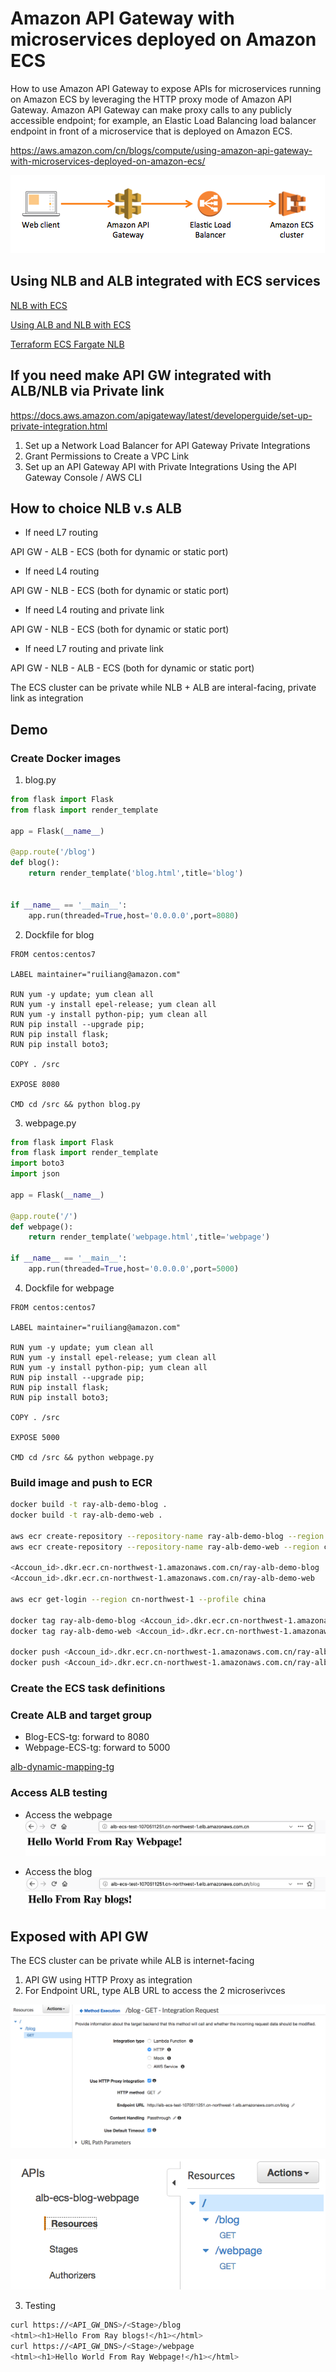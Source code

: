 # Amazon API Gateway with microservices deployed on Amazon ECS

How to use Amazon API Gateway to expose APIs for microservices running on Amazon ECS by leveraging the HTTP proxy mode of Amazon API Gateway. Amazon API Gateway can make proxy calls to any publicly accessible endpoint; for example, an Elastic Load Balancing load balancer endpoint in front of a microservice that is deployed on Amazon ECS.

https://aws.amazon.com/cn/blogs/compute/using-amazon-api-gateway-with-microservices-deployed-on-amazon-ecs/

![API-Gateway-ECS-architecture](media/API-Gateway-ECS-architecture.png)

## Using NLB and ALB integrated with ECS services
[NLB with ECS](https://aws.amazon.com/about-aws/whats-new/2017/09/amazon-ec2-container-service-now-integrated-with-network-load-balancer-to-support-high-throughput-and-direct-tcp-connections-with-containers/)

[Using ALB and NLB with ECS](https://medium.com/containers-on-aws/using-aws-application-load-balancer-and-network-load-balancer-with-ec2-container-service-d0cb0b1d5ae5)

[Terraform ECS Fargate NLB](https://github.com/turnerlabs/terraform-ecs-fargate-nlb)

## If you need make API GW integrated with ALB/NLB via Private link
https://docs.aws.amazon.com/apigateway/latest/developerguide/set-up-private-integration.html

1. Set up a Network Load Balancer for API Gateway Private Integrations
2. Grant Permissions to Create a VPC Link
3. Set up an API Gateway API with Private Integrations Using the API Gateway Console / AWS CLI

## How to choice NLB v.s ALB
- If need L7 routing

API GW - ALB - ECS (both for dynamic or static port)

- If need L4 routing

API GW - NLB - ECS (both for dynamic or static port)

- If need L4 routing and private link

API GW - NLB - ECS (both for dynamic or static port)

- If need L7 routing and private link

API GW - NLB - ALB - ECS (both for dynamic or static port)

The ECS cluster can be private while NLB + ALB are interal-facing, private link as integration

## Demo
### Create Docker images
1. blog.py

```python
from flask import Flask
from flask import render_template

app = Flask(__name__)

@app.route('/blog')
def blog():
    return render_template('blog.html',title='blog')


if __name__ == '__main__':
    app.run(threaded=True,host='0.0.0.0',port=8080)
```

2. Dockfile for blog

```
FROM centos:centos7

LABEL maintainer="ruiliang@amazon.com"

RUN yum -y update; yum clean all
RUN yum -y install epel-release; yum clean all
RUN yum -y install python-pip; yum clean all
RUN pip install --upgrade pip;
RUN pip install flask;
RUN pip install boto3;

COPY . /src

EXPOSE 8080

CMD cd /src && python blog.py
```

3. webpage.py

```python
from flask import Flask
from flask import render_template
import boto3
import json

app = Flask(__name__)

@app.route('/')
def webpage():
    return render_template('webpage.html',title='webpage')

if __name__ == '__main__':
    app.run(threaded=True,host='0.0.0.0',port=5000)
```

4. Dockfile for webpage

```
FROM centos:centos7

LABEL maintainer="ruiliang@amazon.com"

RUN yum -y update; yum clean all
RUN yum -y install epel-release; yum clean all
RUN yum -y install python-pip; yum clean all
RUN pip install --upgrade pip;
RUN pip install flask;
RUN pip install boto3;

COPY . /src

EXPOSE 5000

CMD cd /src && python webpage.py
```

### Build image and push to ECR

```bash
docker build -t ray-alb-demo-blog .
docker build -t ray-alb-demo-web .

aws ecr create-repository --repository-name ray-alb-demo-blog --region cn-northwest-1 --profile china
aws ecr create-repository --repository-name ray-alb-demo-web --region cn-northwest-1 --profile china

<Accoun_id>.dkr.ecr.cn-northwest-1.amazonaws.com.cn/ray-alb-demo-blog
<Accoun_id>.dkr.ecr.cn-northwest-1.amazonaws.com.cn/ray-alb-demo-web

aws ecr get-login --region cn-northwest-1 --profile china

docker tag ray-alb-demo-blog <Accoun_id>.dkr.ecr.cn-northwest-1.amazonaws.com.cn/ray-alb-demo-blog
docker tag ray-alb-demo-web <Accoun_id>.dkr.ecr.cn-northwest-1.amazonaws.com.cn/ray-alb-demo-web

docker push <Accoun_id>.dkr.ecr.cn-northwest-1.amazonaws.com.cn/ray-alb-demo-blog
docker push <Accoun_id>.dkr.ecr.cn-northwest-1.amazonaws.com.cn/ray-alb-demo-web

```

### Create the ECS task definitions

### Create ALB and target group
- Blog-ECS-tg: forward to 8080
- Webpage-ECS-tg: forward to 5000

[alb-dynamic-mapping-tg](media/alb-dynamic-mapping-tg.png)

### Access ALB testing
- Access the webpage
![alb-webpage.png](media/alb-webpage.png)

- Access the blog
![alb-blog.png](media/alb-blog.png)


## Exposed with API GW
The ECS cluster can be private while ALB is internet-facing

1. API GW using HTTP Proxy as integration
2. For Endpoint URL, type ALB URL to access the 2 microserivces

![apigw-integrate-blog](media/apigw-integrate-blog.png)

![apigw-resources](media/apigw-resources.png)

3. Testing
```bash
curl https://<API_GW_DNS>/<Stage>/blog
<html><h1>Hello From Ray blogs!</h1></html>
curl https://<API_GW_DNS>/<Stage>/webpage
<html><h1>Hello World From Ray Webpage!</h1></html>
```